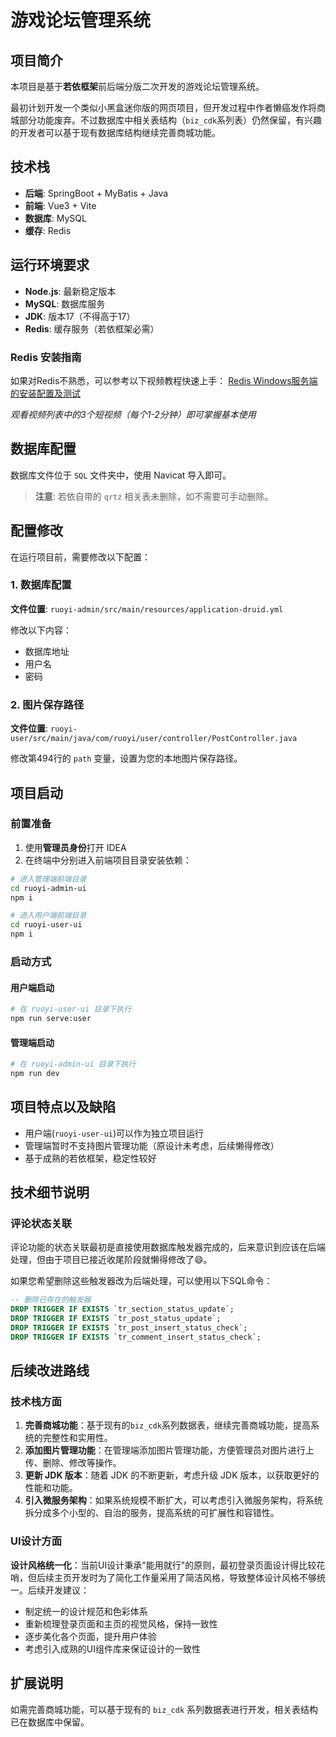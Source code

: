 # 游戏论坛管理系统

## 项目简介

本项目是基于**若依框架**前后端分版二次开发的游戏论坛管理系统。

最初计划开发一个类似小黑盒迷你版的网页项目，但开发过程中作者懒癌发作将商城部分功能废弃。不过数据库中相关表结构（`biz_cdk`系列表）仍然保留，有兴趣的开发者可以基于现有数据库结构继续完善商城功能。

## 技术栈

- **后端**: SpringBoot + MyBatis + Java
- **前端**: Vue3 + Vite
- **数据库**: MySQL
- **缓存**: Redis

## 运行环境要求

- **Node.js**: 最新稳定版本
- **MySQL**: 数据库服务
- **JDK**: 版本17（不得高于17）
- **Redis**: 缓存服务（若依框架必需）

### Redis 安装指南

如果对Redis不熟悉，可以参考以下视频教程快速上手： [Redis Windows服务端的安装配置及测试](https://www.bilibili.com/video/BV1Z5411y7sC/?share_source=copy_web&vd_source=a1706ffb383303429274dfc19fc58b2a)

*观看视频列表中的3个短视频（每个1-2分钟）即可掌握基本使用*

## 数据库配置

数据库文件位于 `SQL` 文件夹中，使用 Navicat 导入即可。

> **注意**: 若依自带的 `qrtz` 相关表未删除，如不需要可手动删除。

## 配置修改

在运行项目前，需要修改以下配置：

### 1. 数据库配置

**文件位置**: `ruoyi-admin/src/main/resources/application-druid.yml`

修改以下内容：

- 数据库地址
- 用户名
- 密码

### 2. 图片保存路径

**文件位置**: `ruoyi-user/src/main/java/com/ruoyi/user/controller/PostController.java`

修改第494行的 `path` 变量，设置为您的本地图片保存路径。

## 项目启动

### 前置准备

1. 使用**管理员身份**打开 IDEA
2. 在终端中分别进入前端项目目录安装依赖：

```bash
# 进入管理端前端目录
cd ruoyi-admin-ui
npm i

# 进入用户端前端目录  
cd ruoyi-user-ui
npm i
```

### 启动方式

#### 用户端启动

```bash
# 在 ruoyi-user-ui 目录下执行
npm run serve:user
```

#### 管理端启动

```bash
# 在 ruoyi-admin-ui 目录下执行
npm run dev
```

## 项目特点以及缺陷

- 用户端(`ruoyi-user-ui`)可以作为独立项目运行
- 管理端暂时不支持图片管理功能（原设计未考虑，后续懒得修改）
- 基于成熟的若依框架，稳定性较好

## 技术细节说明

### 评论状态关联

评论功能的状态关联最初是直接使用数据库触发器完成的，后来意识到应该在后端处理，但由于项目已接近收尾阶段就懒得修改了😄。

如果您希望删除这些触发器改为后端处理，可以使用以下SQL命令：

```sql
-- 删除已存在的触发器
DROP TRIGGER IF EXISTS `tr_section_status_update`;
DROP TRIGGER IF EXISTS `tr_post_status_update`;
DROP TRIGGER IF EXISTS `tr_post_insert_status_check`;
DROP TRIGGER IF EXISTS `tr_comment_insert_status_check`;
```

## 后续改进路线

### 技术栈方面

1. **完善商城功能**：基于现有的`biz_cdk`系列数据表，继续完善商城功能，提高系统的完整性和实用性。
2. **添加图片管理功能**：在管理端添加图片管理功能，方便管理员对图片进行上传、删除、修改等操作。
3. **更新 JDK 版本**：随着 JDK 的不断更新，考虑升级 JDK 版本，以获取更好的性能和功能。
4. **引入微服务架构**：如果系统规模不断扩大，可以考虑引入微服务架构，将系统拆分成多个小型的、自治的服务，提高系统的可扩展性和容错性。

### UI设计方面

**设计风格统一化**：当前UI设计秉承"能用就行"的原则，最初登录页面设计得比较花哨，但后续主页开发时为了简化工作量采用了简洁风格，导致整体设计风格不够统一。后续开发建议：

- 制定统一的设计规范和色彩体系
- 重新梳理登录页面和主页的视觉风格，保持一致性
- 逐步美化各个页面，提升用户体验
- 考虑引入成熟的UI组件库来保证设计的一致性

## 扩展说明

如需完善商城功能，可以基于现有的 `biz_cdk` 系列数据表进行开发，相关表结构已在数据库中保留。